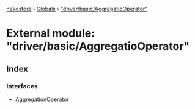 [nekostore](../README.md) › [Globals](../globals.md) › ["driver/basic/AggregatioOperator"](_driver_basic_aggregatiooperator_.md)

# External module: "driver/basic/AggregatioOperator"

## Index

### Interfaces

* [AggregationOperator](../interfaces/_driver_basic_aggregatiooperator_.aggregationoperator.md)
